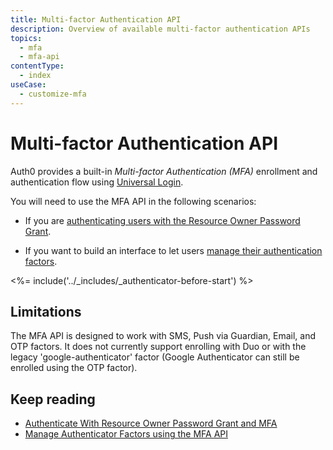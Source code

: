 ```yaml
---
title: Multi-factor Authentication API
description: Overview of available multi-factor authentication APIs
topics:
  - mfa
  - mfa-api
contentType:
  - index
useCase:
  - customize-mfa
---
```

# Multi-factor Authentication API

Auth0 provides a built-in <dfn data-key="multifactor-authentication">Multi-factor Authentication (MFA)</dfn> enrollment and authentication flow using [Universal Login](/universal-login).

You will need to use the MFA API in the following scenarios:

- If you are [authenticating users with the Resource Owner Password Grant](/mfa/guides/mfa-api/authenticate).

- If you want to build an interface to let users [manage their authentication factors](/mfa/guides/mfa-api/manage).

<%= include('../_includes/_authenticator-before-start') %>

## Limitations

The MFA API is designed to work with SMS, Push via Guardian, Email, and OTP factors. It does not currently support enrolling with Duo or with the legacy 'google-authenticator' factor (Google Authenticator can still be enrolled using the OTP factor).

## Keep reading

* [Authenticate With Resource Owner Password Grant and MFA](/mfa/guides/mfa-api/authenticate)
* [Manage Authenticator Factors using the MFA API](/mfa/guides/mfa-api/manage)
